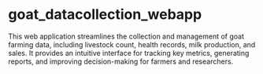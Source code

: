 # goat_datacollection_webapp
This web application streamlines the collection and management of goat farming data, including livestock count, health records, milk production, and sales. It provides an intuitive interface for tracking key metrics, generating reports, and improving decision-making for farmers and researchers.
